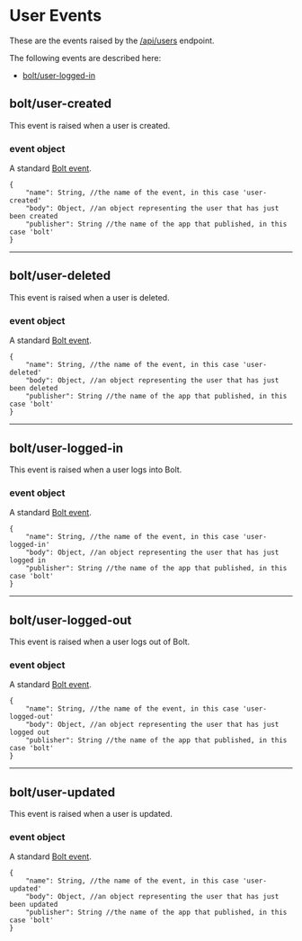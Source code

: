 # User Events

These are the events raised by the [/api/users](/users-api.md) endpoint.

The following events are described here:

* [bolt/user-logged-in](#boltuser-logged-in)

## bolt/user-created

This event is raised when a user is created.

### event object

A standard [Bolt event](/bolt-event.md).

```
{
    "name": String, //the name of the event, in this case 'user-created'
    "body": Object, //an object representing the user that has just been created
    "publisher": String //the name of the app that published, in this case 'bolt'
}
```

---

## bolt/user-deleted

This event is raised when a user is deleted.

### event object

A standard [Bolt event](/bolt-event.md).

```
{
    "name": String, //the name of the event, in this case 'user-deleted'
    "body": Object, //an object representing the user that has just been deleted
    "publisher": String //the name of the app that published, in this case 'bolt'
}
```

---

## bolt/user-logged-in

This event is raised when a user logs into Bolt.

### event object

A standard [Bolt event](/bolt-event.md).

```
{
    "name": String, //the name of the event, in this case 'user-logged-in'
    "body": Object, //an object representing the user that has just logged in
    "publisher": String //the name of the app that published, in this case 'bolt'
}
```

---

## bolt/user-logged-out

This event is raised when a user logs out of Bolt.

### event object

A standard [Bolt event](/bolt-event.md).

```
{
    "name": String, //the name of the event, in this case 'user-logged-out'
    "body": Object, //an object representing the user that has just logged out
    "publisher": String //the name of the app that published, in this case 'bolt'
}
```

---

## bolt/user-updated

This event is raised when a user is updated.

### event object

A standard [Bolt event](/bolt-event.md).

```
{
    "name": String, //the name of the event, in this case 'user-updated'
    "body": Object, //an object representing the user that has just been updated
    "publisher": String //the name of the app that published, in this case 'bolt'
}
```



